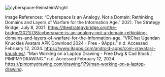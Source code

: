 ![cyberspace-ReinsteinWright](https://github.com/concordia-dcart/CART210-glossary/assets/144073542/baa66110-2e30-461b-b1dc-142780af6d46)

Image References:
“Cyberspace Is an Analogy, Not a Domain: Rethinking Domains and Layers of Warfare for the Information Age.” 2021. The Strategy Bridge. July 8, 2021. https://thestrategybridge.org/the-bridge/2021/7/8/cyberspace-is-an-analogy-not-a-domain-rethinking-domains-and-layers-of-warfare-for-the-information-age.
“VRChat Ugandan Knuckles Avatars APK Download 2024 - Free - 9Apps.” n.d. Accessed February 12, 2024. https://www.9apps.com/android-apps/com-vravatars-knuckles/.
“Man Working on a Laptop Drawing - Free Dwg & Cad Block | PIMPMYDRAWING.” n.d. Accessed February 12, 2024. https://pimpmydrawing.com/drawing/179/man-working-on-a-laptop-drawing.


